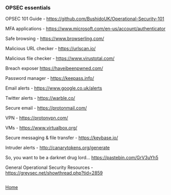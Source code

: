 ### OPSEC essentials

OPSEC 101 Guide - https://github.com/BushidoUK/Operational-Security-101

MFA applications - https://www.microsoft.com/en-us/account/authenticator

Safe browsing - https://www.browserling.com/

Malicious URL checker - https://urlscan.io/

Malicious file checker - https://www.virustotal.com/

Breach exposer https://haveibeenpwned.com/

Password manager - https://keepass.info/

Email alerts - https://www.google.co.uk/alerts

Twitter alerts - https://warble.co/

Secure email - https://protonmail.com/

VPN - https://protonvpn.com/

VMs - https://www.virtualbox.org/

Secure messaging & file transfer - https://keybase.io/

Intruder alerts - http://canarytokens.org/generate

So, you want to be a darknet drug lord... https://pastebin.com/GrV3uYh5

General Operational Security Resources - https://greysec.net/showthread.php?tid=2859

```

```
[Home](https://github.com/BushidoUK/Open-source-tools-for-CTI/blob/master/README.md)
